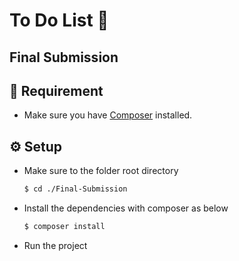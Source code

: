# To Do List 📝

## Final Submission

## 📙 Requirement

* Make sure you have [Composer](https://getcomposer.org) installed.


## ⚙️ Setup
* Make sure to the folder root directory
    ```bash
    $ cd ./Final-Submission
    ```

* Install the dependencies with composer as below

    ```bash
    $ composer install
    ```

* Run the project